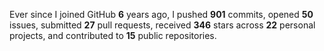 Ever since I joined GitHub **6** years ago, I pushed **901** commits, opened **50** issues, submitted **27** pull requests, received **346** stars across **22** personal projects, and contributed to **15** public repositories.